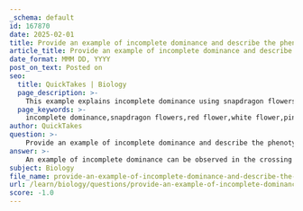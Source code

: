 ```yaml
---
_schema: default
id: 167870
date: 2025-02-01
title: Provide an example of incomplete dominance and describe the phenotypic outcome.
article_title: Provide an example of incomplete dominance and describe the phenotypic outcome.
date_format: MMM DD, YYYY
post_on_text: Posted on
seo:
  title: QuickTakes | Biology
  page_description: >-
    This example explains incomplete dominance using snapdragon flowers, where a cross between red and white flowers results in pink offspring, illustrating an intermediate phenotype that is distinct from both parents.
  page_keywords: >-
    incomplete dominance,snapdragon flowers,red flower,white flower,pink phenotype,heterozygous,phenotypic outcome,F1 generation,F2 generation,genetic variability
author: QuickTakes
question: >-
    Provide an example of incomplete dominance and describe the phenotypic outcome.
answer: >-
    An example of incomplete dominance can be observed in the crossing of snapdragon flowers. When a red flower (homozygous, RR) is crossed with a white flower (homozygous, WW), the resulting offspring (heterozygous, RW) exhibit a pink phenotype. This pink flower is an intermediate expression between the red and white parent flowers, demonstrating that neither allele is completely dominant over the other.\n\n### Phenotypic Outcome\nIn this case, the phenotypic outcome is characterized by the following:\n\n- **Parental Generation**: \n  - Red flowers (RR)\n  - White flowers (WW)\n\n- **F1 Generation**: \n  - All offspring are pink flowers (RW), which is the intermediate phenotype.\n\n- **F2 Generation**: \n  - If two pink flowers (RW) are crossed, the phenotypic ratio in the F2 generation would be 1 red (RR): 2 pink (RW): 1 white (WW), resulting in a 1:2:1 ratio.\n\nThis example illustrates how incomplete dominance leads to a blending of traits, resulting in a distinct phenotype that is not present in either parent. This pattern of inheritance can have significant implications for genetic variability and trait expression in populations.
subject: Biology
file_name: provide-an-example-of-incomplete-dominance-and-describe-the-phenotypic-outcome.md
url: /learn/biology/questions/provide-an-example-of-incomplete-dominance-and-describe-the-phenotypic-outcome
score: -1.0
---
```


&nbsp;